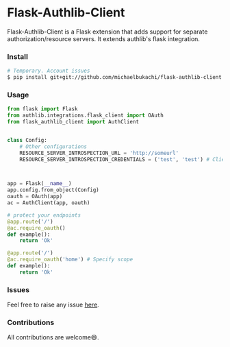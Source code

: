 # Flask-Authlib-Client

Flask-Authlib-Client is a Flask extension that adds support for separate authorization/resource servers. It extends
authlib's flask integration.

### Install

```bash
# Temporary. Account issues
$ pip install git+git://github.com/michaelbukachi/flask-authlib-client.git#egg=flask-authlib-client
```

### Usage
```python
from flask import Flask
from authlib.integrations.flask_client import OAuth
from flask_authlib_client import AuthClient


class Config:
    # Other configurations
    RESOURCE_SERVER_INTROSPECTION_URL = 'http://someurl'
    RESOURCE_SERVER_INTROSPECTION_CREDENTIALS = ('test', 'test') # Client id and secret to authorization server



app = Flask(__name__)
app.config.from_object(Config)
oauth = OAuth(app)
ac = AuthClient(app, oauth)

# protect your endpoints
@app.route('/')
@ac.require_oauth()
def example():
    return 'Ok'

@app.route('/')
@ac.require_oauth('home') # Specify scope
def example():
    return 'Ok'
```


### Issues
Feel free to raise any issue [here](https://github.com/michaelbukachi/flask-authlib-client/issues).

### Contributions
All contributions are welcome:smile:.